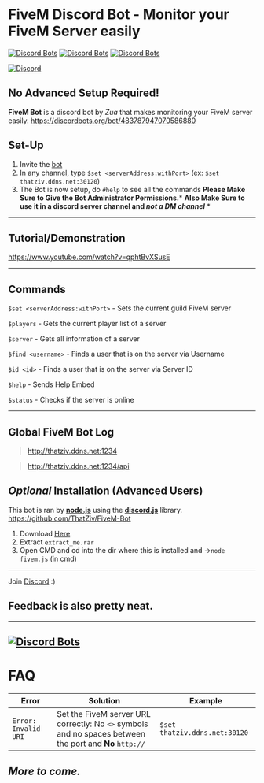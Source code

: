 # FiveM Discord Bot - Monitor your FiveM Server easily
[![Discord Bots](https://discordbots.org/api/widget/status/483787947070586880.svg)](https://discordbots.org/bot/483787947070586880) [![Discord Bots](https://discordbots.org/api/widget/upvotes/483787947070586880.svg)](https://discordbots.org/bot/483787947070586880) [![Discord Bots](https://discordbots.org/api/widget/owner/483787947070586880.svg)](https://discordbots.org/bot/483787947070586880) 

[![Discord](https://discordapp.com/api/guilds/326536820881883148/embed.png?style=banner2)](https://discord.gg/yWddFpQ) 

## No Advanced Setup Required!
**FiveM Bot** is a discord bot by *Zua* that makes monitoring your FiveM server easily.
https://discordbots.org/bot/483787947070586880

## __Set-Up__ 
1. Invite the [bot](https://discordapp.com/oauth2/authorize?client_id=483787947070586880&permissions=8192&redirect_uri=http%3A%2F%2Fzavaar.cf&scope=bot)
2. In any channel, type `$set <serverAddress:withPort>` (ex: `$set thatziv.ddns.net:30120`)
3. The Bot is now setup, do `#help` to see all the commands
 __Please Make Sure to Give the Bot Administrator Permissions.__*
__Also Make Sure to use it in a discord server channel and *not a DM channel*__ *
______
 ## __Tutorial/Demonstration__
 https://www.youtube.com/watch?v=qphtBvXSusE
_____
## __Commands__
`$set <serverAddress:withPort>` - Sets the current guild FiveM server

`$players` - Gets the current player list of a server

`$server` - Gets all information of a server

`$find <username>` - Finds a user that is on the server via Username

`$id <id>` - Finds a user that is on the server via Server ID

`$help` - Sends Help Embed

`$status` - Checks if the server is online
______
## Global FiveM Bot Log

> http://thatziv.ddns.net:1234

> http://thatziv.ddns.net:1234/api

## *Optional* __Installation__ (Advanced Users)
This bot is ran by [**node.js**](https://nodejs.org) using the [**discord.js**](https://discord.js.org/#/) library.
https://github.com/ThatZiv/FiveM-Bot
1. Download [Here](https://github.com/ThatZiv/FiveM-Bot).
2. Extract `extract_me.rar`
3. Open CMD and cd into the dir where this is installed and ->`node fivem.js` (in cmd)
---
Join [Discord](https://discord.gg/yWddFpQ) :)
## Feedback is also pretty neat.
-------
[![Discord Bots](https://discordbots.org/api/widget/483787947070586880.svg)](https://discordbots.org/bot/483787947070586880)
-------
# __FAQ__
| **Error** | **Solution** | **Example**|
| ------ | ------ | ------- |
| `Error: Invalid URI ` | Set the FiveM server URL correctly: No `<>` symbols and no spaces between the port and **No** `http://` | `$set thatziv.ddns.net:30120` | 

*More to come.*
---
